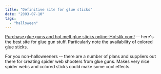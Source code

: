 ```yaml
---
title: "Definitive site for glue sticks"
date: "2003-07-10"
tags: 
  - "halloween"
---
```


[Purchase glue guns and hot melt glue sticks online-Hotstik.com!](http://www.hotstik.com/ "Purchase glue guns and hot melt glue sticks online-Hotstik.com!") -- here's the best site for glue gun stuff. Particularly note the availability of colored glue sticks.  
  
For you non-halloweeners -- there are a number of plans and suppliers out there for creating spider web shooters from glue guns. Makes very nice spider webs and colored sticks could make some cool effects.
